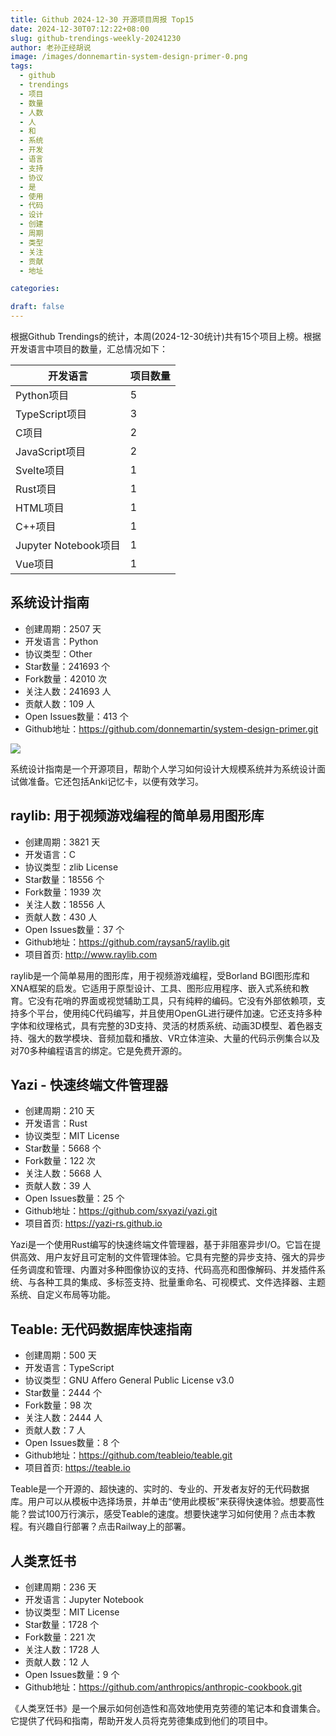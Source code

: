 ```yaml
---
title: Github 2024-12-30 开源项目周报 Top15
date: 2024-12-30T07:12:22+08:00
slug: github-trendings-weekly-20241230
author: 老孙正经胡说
image: /images/donnemartin-system-design-primer-0.png
tags:
  - github
  - trendings
  - 项目
  - 数量
  - 人数
  - 人
  - 和
  - 系统
  - 开发
  - 语言
  - 支持
  - 协议
  - 是
  - 使用
  - 代码
  - 设计
  - 创建
  - 周期
  - 类型
  - 关注
  - 贡献
  - 地址

categories:

draft: false
---
```



根据Github Trendings的统计，本周(2024-12-30统计)共有15个项目上榜。根据开发语言中项目的数量，汇总情况如下：

| 开发语言 | 项目数量 |
|  ----  | ----  |
| Python项目 | 5 |
| TypeScript项目 | 3 |
| C项目 | 2 |
| JavaScript项目 | 2 |
| Svelte项目 | 1 |
| Rust项目 | 1 |
| HTML项目 | 1 |
| C++项目 | 1 |
| Jupyter Notebook项目 | 1 |
| Vue项目 | 1 |

## 系统设计指南

* 创建周期：2507 天
* 开发语言：Python
* 协议类型：Other
* Star数量：241693 个
* Fork数量：42010 次
* 关注人数：241693 人
* 贡献人数：109 人
* Open Issues数量：413 个
* Github地址：https://github.com/donnemartin/system-design-primer.git


![](/images/donnemartin-system-design-primer-0.png)

系统设计指南是一个开源项目，帮助个人学习如何设计大规模系统并为系统设计面试做准备。它还包括Anki记忆卡，以便有效学习。

## raylib: 用于视频游戏编程的简单易用图形库

* 创建周期：3821 天
* 开发语言：C
* 协议类型：zlib License
* Star数量：18556 个
* Fork数量：1939 次
* 关注人数：18556 人
* 贡献人数：430 人
* Open Issues数量：37 个
* Github地址：https://github.com/raysan5/raylib.git
* 项目首页: http://www.raylib.com


raylib是一个简单易用的图形库，用于视频游戏编程，受Borland BGI图形库和XNA框架的启发。它适用于原型设计、工具、图形应用程序、嵌入式系统和教育。它没有花哨的界面或视觉辅助工具，只有纯粹的编码。它没有外部依赖项，支持多个平台，使用纯C代码编写，并且使用OpenGL进行硬件加速。它还支持多种字体和纹理格式，具有完整的3D支持、灵活的材质系统、动画3D模型、着色器支持、强大的数学模块、音频加载和播放、VR立体渲染、大量的代码示例集合以及对70多种编程语言的绑定。它是免费开源的。

## Yazi - 快速终端文件管理器

* 创建周期：210 天
* 开发语言：Rust
* 协议类型：MIT License
* Star数量：5668 个
* Fork数量：122 次
* 关注人数：5668 人
* 贡献人数：39 人
* Open Issues数量：25 个
* Github地址：https://github.com/sxyazi/yazi.git
* 项目首页: https://yazi-rs.github.io


Yazi是一个使用Rust编写的快速终端文件管理器，基于非阻塞异步I/O。它旨在提供高效、用户友好且可定制的文件管理体验。它具有完整的异步支持、强大的异步任务调度和管理、内置对多种图像协议的支持、代码高亮和图像解码、并发插件系统、与各种工具的集成、多标签支持、批量重命名、可视模式、文件选择器、主题系统、自定义布局等功能。

## Teable: 无代码数据库快速指南

* 创建周期：500 天
* 开发语言：TypeScript
* 协议类型：GNU Affero General Public License v3.0
* Star数量：2444 个
* Fork数量：98 次
* 关注人数：2444 人
* 贡献人数：7 人
* Open Issues数量：8 个
* Github地址：https://github.com/teableio/teable.git
* 项目首页: https://teable.io


Teable是一个开源的、超快速的、实时的、专业的、开发者友好的无代码数据库。用户可以从模板中选择场景，并单击“使用此模板”来获得快速体验。想要高性能？尝试100万行演示，感受Teable的速度。想要快速学习如何使用？点击本教程。有兴趣自行部署？点击Railway上的部署。

## 人类烹饪书

* 创建周期：236 天
* 开发语言：Jupyter Notebook
* 协议类型：MIT License
* Star数量：1728 个
* Fork数量：221 次
* 关注人数：1728 人
* 贡献人数：12 人
* Open Issues数量：9 个
* Github地址：https://github.com/anthropics/anthropic-cookbook.git


《人类烹饪书》是一个展示如何创造性和高效地使用克劳德的笔记本和食谱集合。它提供了代码和指南，帮助开发人员将克劳德集成到他们的项目中。

